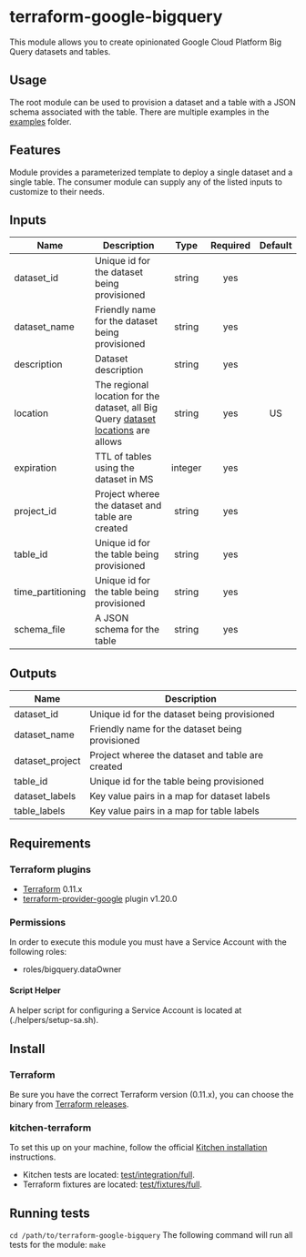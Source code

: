 # terraform-google-bigquery

This module allows you to create opinionated Google Cloud Platform Big Query datasets and tables.

## Usage
The root module can be used to provision a dataset and a table with a JSON schema associated with the table. There are multiple examples in the [examples](./examples/) folder.

## Features
Module provides a parameterized template to deploy a single dataset and a single table. The consumer module can supply any of the listed inputs to customize to their needs.

[^]: (autogen_docs_start)

## Inputs
| Name | Description | Type | Required | Default |
|------|-------------|:----:|:-----:|:-----:|
| dataset_id | Unique id for the dataset being provisioned | string| yes ||
| dataset_name | Friendly name for the dataset being provisioned | string | yes ||
| description | Dataset description | string | yes |  ||
| location | The regional location for the dataset, all Big Query [dataset locations](https://cloud.google.com/bigquery/docs/locations) are allows | string | yes | US ||
| expiration | TTL of tables using the dataset in MS | integer | yes ||
| project_id | Project wheree the dataset and table are created | string | yes ||
| table_id  | Unique id for the table being provisioned | string | yes ||
| time_partitioning | Unique id for the table being provisioned | string | yes ||
| schema_file | A JSON schema for the table | string | yes ||

## Outputs
| Name | Description |
|------|-------------|
| dataset_id | Unique id for the dataset being provisioned |
| dataset_name | Friendly name for the dataset being provisioned |
| dataset_project | Project wheree the dataset and table are created |
| table_id | Unique id for the table being provisioned |
| dataset_labels | Key value pairs in a map for dataset labels |
| table_labels | Key value pairs in a map for table labels |

[^]: (autogen_docs_end)

## Requirements
### Terraform plugins
- [Terraform](https://www.terraform.io/downloads.html) 0.11.x
- [terraform-provider-google](https://github.com/terraform-providers/terraform-provider-google) plugin v1.20.0

### Permissions
In order to execute this module you must have a Service Account with the following roles:
 - roles/bigquery.dataOwner

#### Script Helper
A helper script for configuring a Service Account is located at (./helpers/setup-sa.sh).

## Install
### Terraform
Be sure you have the correct Terraform version (0.11.x), you can choose the binary from [Terraform releases](https://releases.hashicorp.com/terraform/).

### kitchen-terraform
To set this up on your machine, follow the official [Kitchen installation](https://github.com/newcontext-oss/kitchen-terraform) instructions.
- Kitchen tests are located: [test/integration/full](test/integration/full).
- Terraform fixtures are located: [test/fixtures/full](test/fixtures/full).

## Running tests

`cd /path/to/terraform-google-bigquery`
The following command will run all tests for the module:
`make`
